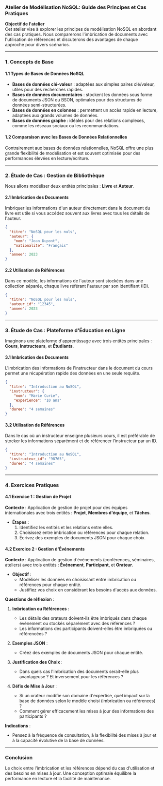 ### Atelier de Modélisation NoSQL: Guide des Principes et Cas Pratiques

**Objectif de l'atelier**  
Cet atelier vise à explorer les principes de modélisation NoSQL en abordant des cas pratiques. Nous comparerons l'imbrication de documents avec l'utilisation de références et discuterons des avantages de chaque approche pour divers scénarios.

---

### 1. Concepts de Base

#### 1.1 Types de Bases de Données NoSQL

- **Bases de données clé-valeur** : adaptées aux simples paires clé/valeur, utiles pour des recherches rapides.
- **Bases de données documentaires** : stockent les données sous forme de documents JSON ou BSON, optimales pour des structures de données semi-structurées.
- **Bases de données en colonnes** : permettent un accès rapide en lecture, adaptées aux grands volumes de données.
- **Bases de données graphe** : idéales pour des relations complexes, comme les réseaux sociaux ou les recommandations.

#### 1.2 Comparaison avec les Bases de Données Relationnelles

Contrairement aux bases de données relationnelles, NoSQL offre une plus grande flexibilité de modélisation et est souvent optimisée pour des performances élevées en lecture/écriture.

---

### 2. Étude de Cas : Gestion de Bibliothèque

Nous allons modéliser deux entités principales : **Livre** et **Auteur**.

#### 2.1 Imbrication des Documents

Imbriquer les informations d'un auteur directement dans le document du livre est utile si vous accédez souvent aux livres avec tous les détails de l'auteur.

```json
{
  "titre": "NoSQL pour les nuls",
  "auteur": {
    "nom": "Jean Dupont",
    "nationalite": "Français"
  },
  "annee": 2023
}
```

#### 2.2 Utilisation de Références

Dans ce modèle, les informations de l'auteur sont stockées dans une collection séparée, chaque livre référant l'auteur par son identifiant (ID).

```json
{
  "titre": "NoSQL pour les nuls",
  "auteur_id": "12345",
  "annee": 2023
}
```

---

### 3. Étude de Cas : Plateforme d'Éducation en Ligne

Imaginons une plateforme d'apprentissage avec trois entités principales : **Cours**, **Instructeurs**, et **Étudiants**.

#### 3.1 Imbrication des Documents

L'imbrication des informations de l'instructeur dans le document du cours permet une récupération rapide des données en une seule requête.

```json
{
  "titre": "Introduction au NoSQL",
  "instructeur": {
    "nom": "Marie Curie",
    "experience": "10 ans"
  },
  "duree": "4 semaines"
}
```

#### 3.2 Utilisation de Références

Dans le cas où un instructeur enseigne plusieurs cours, il est préférable de stocker les informations séparément et de référencer l'instructeur par un ID.

```json
{
  "titre": "Introduction au NoSQL",
  "instructeur_id": "98765",
  "duree": "4 semaines"
}
```

---

### 4. Exercices Pratiques

#### 4.1 Exercice 1 : Gestion de Projet

**Contexte** : Application de gestion de projet pour des équipes internationales avec trois entités : **Projet**, **Membres d'équipe**, et **Tâches**.

- **Étapes** :
  1. Identifiez les entités et les relations entre elles.
  2. Choisissez entre imbrication ou références pour chaque relation.
  3. Écrivez des exemples de documents JSON pour chaque choix.

#### 4.2 Exercice 2 : Gestion d'Événements

**Contexte** : Application de gestion d'événements (conférences, séminaires, ateliers) avec trois entités : **Événement**, **Participant**, et **Orateur**.

- **Objectif** :
  - Modéliser les données en choisissant entre imbrication ou références pour chaque entité.
  - Justifiez vos choix en considérant les besoins d'accès aux données.

**Questions de réflexion** :
1. **Imbrication ou Références** : 
   - Les détails des orateurs doivent-ils être imbriqués dans chaque événement ou stockés séparément avec des références ?
   - Les informations des participants doivent-elles être imbriquées ou référencées ?

2. **Exemples JSON** :
   - Créez des exemples de documents JSON pour chaque entité.

3. **Justification des Choix** :
   - Dans quels cas l'imbrication des documents serait-elle plus avantageuse ? Et inversement pour les références ?

4. **Défis de Mise à Jour** :
   - Si un orateur modifie son domaine d'expertise, quel impact sur la base de données selon le modèle choisi (imbrication ou références) ?
   - Comment gérer efficacement les mises à jour des informations des participants ?

**Indications** :
- Pensez à la fréquence de consultation, à la flexibilité des mises à jour et à la capacité évolutive de la base de données.

---

### Conclusion

Le choix entre l'imbrication et les références dépend du cas d'utilisation et des besoins en mises à jour. Une conception optimale équilibre la performance en lecture et la facilité de maintenance.